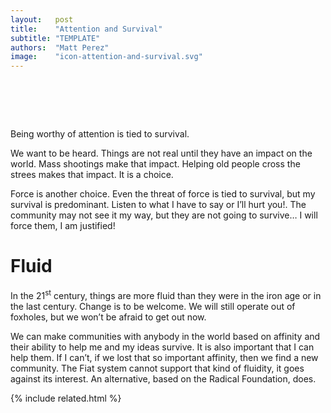 ```yaml
---
layout:   post
title:    "Attention and Survival"
subtitle: "TEMPLATE"
authors:  "Matt Perez"
image:    "icon-attention-and-survival.svg"
---
```


<div style="display:none;">
 <p>Being worthy of attention supports our survival.</p>
</div>

<h1>&nbsp;</h1>
 <p>Being worthy of attention is tied to survival.</p>
 <p>We want to be heard. Things are not real until they have an impact on the world. Mass shootings make that impact. Helping old people cross the strees makes that impact. It is a choice.</p>
 <p>Force is another choice. Even the threat of force is tied to survival, but my survival is predominant. <span class="_quotespan">Listen to what I have to say or I&rsquo;ll hurt you!</span>. <span class="_quotespan">The community may not see it my way, but they are not going to survive&hellip; I will force them, I am justified!</span></p>

<h1>Fluid</h1>
 <p>In the 21<sup>st</sup> century, things are more fluid than they were in the iron age or in the last century. Change is to be welcome. We will still operate out of foxholes, but we won&rsquo;t be afraid to get out now.</p>
 <p>We can make communities with anybody in the world based on affinity and their ability to help me and my ideas survive. It is also important that I can help them. If I can&rsquo;t, if we lost that so important affinity, then we find a new community. The <span class="_paradigm">Fiat</span> system cannot support that kind of fluidity, it goes against its interest. An alternative, based on the <span class="_paradigm">Radical Foundation</span>, does.</p>

{% include related.html %}